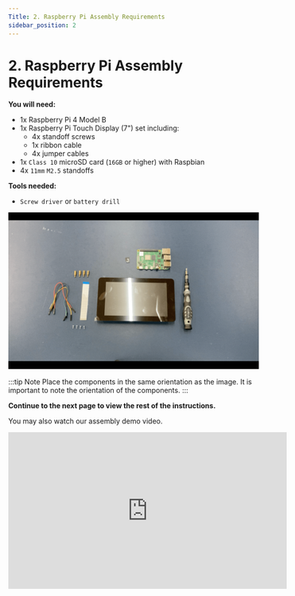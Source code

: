 ```yaml
---
Title: 2. Raspberry Pi Assembly Requirements
sidebar_position: 2
---
```


# 2. Raspberry Pi Assembly Requirements

**You will need:**

- 1x Raspberry Pi 4 Model B
- 1x Raspberry Pi Touch Display (7")
  set including:
  - 4x standoff screws
  - 1x ribbon cable
  - 4x jumper cables
- 1x `Class 10` microSD card (`16GB` or higher) with Raspbian
- 4x `11mm` `M2.5` standoffs

**Tools needed:**

- `Screw driver` or `battery drill`

![Pi assembly](../../static/img/assembly/pi1.png)

:::tip Note
Place the components in the same orientation as the image. It is important to note the orientation of the components.
:::

**Continue to the next page to view the rest of the instructions.**

You may also watch our assembly demo video.

<iframe width="560" height="315" src="https://www.youtube.com/embed/dQSX9idGnNw" title="YouTube video player" frameborder="0" allow="accelerometer; autoplay; clipboard-write; encrypted-media; gyroscope; picture-in-picture" allowfullscreen></iframe>
